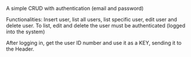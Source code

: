 A simple CRUD with authentication (email and password)

Functionalities:
Insert user, list all users, list specific user, edit user and delete user.
To list, edit and delete the user must be authenticated (logged into the system)

After logging in, get the user ID number and use it as a KEY, sending it to the Header.
